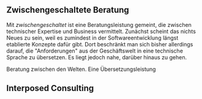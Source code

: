 ## Zwischengeschaltete Beratung ##

Mit *zwischengeschaltet* ist eine Beratungsleistung gemeint, die zwischen
technischer Expertise und Business vermittelt. Zunächst scheint das nichts
Neues zu sein, weil es zumindest in der Softwareentwicklung längst
etablierte Konzepte dafür gibt. Dort beschränkt man sich bisher allerdings
darauf, die "Anforderungen" aus der Geschäftswelt in eine technische Sprache
zu übersetzen. Es liegt jedoch nahe, darüber hinaus zu gehen. 

Beratung zwischen den Welten. Eine Übersetzungsleistung


## Interposed Consulting ##
